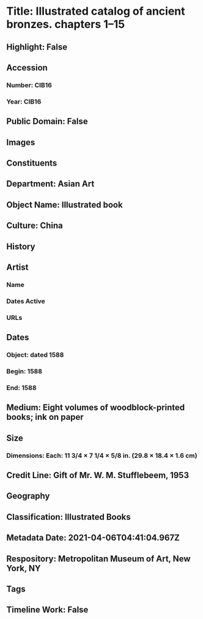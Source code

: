 # Title: Illustrated catalog of ancient bronzes. chapters 1–15
## Highlight: False
## Accession
### Number: CIB16
### Year: CIB16
## Public Domain: False
## Images
## Constituents
## Department: Asian Art
## Object Name: Illustrated book
## Culture: China
## History
## Artist
### Name
### Dates Active
### URLs
## Dates
### Object: dated 1588
### Begin: 1588
### End: 1588
## Medium: Eight volumes of woodblock-printed books; ink on paper
## Size
### Dimensions: Each: 11 3/4 × 7 1/4 × 5/8 in. (29.8 × 18.4 × 1.6 cm)
## Credit Line: Gift of Mr. W. M. Stufflebeem, 1953
## Geography
## Classification: Illustrated Books
## Metadata Date: 2021-04-06T04:41:04.967Z
## Respository: Metropolitan Museum of Art, New York, NY
## Tags
## Timeline Work: False